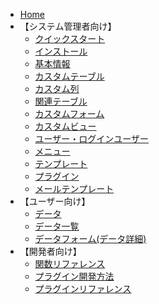 * [Home](/ja/)
* 【システム管理者向け】
  * [クイックスタート](/ja/quickstart.md)
  * [インストール](/ja/install.md)
  * [基本情報](/ja/base_info.md)
  * [カスタムテーブル](/ja/table.md)
  * [カスタム列](/ja/column.md)
  * [関連テーブル](/ja/relation.md)
  * [カスタムフォーム](/ja/form.md)
  * [カスタムビュー](/ja/view.md)
  * [ユーザー・ログインユーザー](/ja/user.md)
  * [メニュー](/ja/menu.md)
  * [テンプレート](/ja/template.md)
  * [プラグイン](/ja/plugin.md)
  * [メールテンプレート](/ja/mail.md)
* 【ユーザー向け】
  * [データ](/ja/data.md)
  * [データ一覧](/ja/data_grid.md)
  * [データフォーム(データ詳細)](/ja/data_form.md)
* 【開発者向け】
  * [関数リファレンス](/ja/func_reference.md)
  * [プラグイン開発方法](/ja/plugin_quickstart.md)
  * [プラグインリファレンス](/ja/plugin_reference.md)